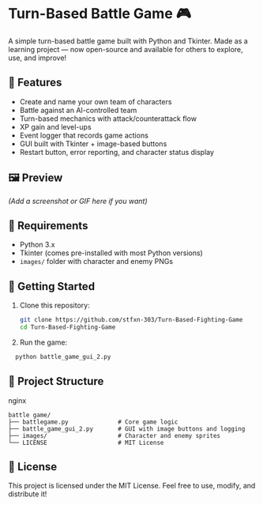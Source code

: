 
# Turn-Based Battle Game 🎮

A simple turn-based battle game built with Python and Tkinter. Made as a learning project — now open-source and available for others to explore, use, and improve!

## 🧠 Features
- Create and name your own team of characters
- Battle against an AI-controlled team
- Turn-based mechanics with attack/counterattack flow
- XP gain and level-ups
- Event logger that records game actions
- GUI built with Tkinter + image-based buttons
- Restart button, error reporting, and character status display

## 🖼️ Preview
*(Add a screenshot or GIF here if you want)*

## 🔧 Requirements
- Python 3.x
- Tkinter (comes pre-installed with most Python versions)
- `images/` folder with character and enemy PNGs

## 🚀 Getting Started

1. Clone this repository:
   ```bash
   git clone https://github.com/stfxn-303/Turn-Based-Fighting-Game
   cd Turn-Based-Fighting-Game

2. Run the game:

```bash
  python battle_game_gui_2.py
```

## 📁 Project Structure
nginx
```
battle game/
├── battlegame.py              # Core game logic
├── battle_game_gui_2.py       # GUI with image buttons and logging
├── images/                    # Character and enemy sprites
└── LICENSE                    # MIT License
```
## 📝 License
This project is licensed under the MIT License.
Feel free to use, modify, and distribute it!
